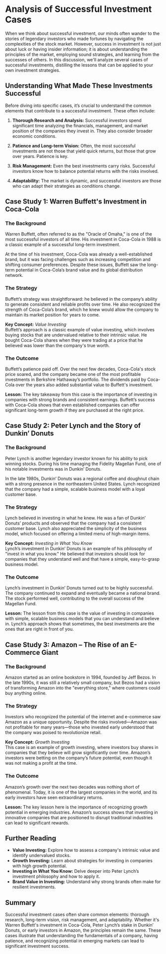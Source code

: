 # Analysis of Successful Investment Cases

When we think about successful investment, our minds often wander to the stories of legendary investors who made fortunes by navigating the complexities of the stock market. However, success in investment is not just about luck or having insider information; it is about understanding the principles of the market, employing sound strategies, and learning from the successes of others. In this discussion, we'll analyze several cases of successful investments, distilling the lessons that can be applied to your own investment strategies.

## Understanding What Made These Investments Successful

Before diving into specific cases, it’s crucial to understand the common elements that contribute to a successful investment. These often include:

1. **Thorough Research and Analysis:** Successful investors spend significant time analyzing the financials, management, and market position of the companies they invest in. They also consider broader economic conditions.

2. **Patience and Long-term Vision:** Often, the most successful investments are not those that yield quick returns, but those that grow over years. Patience is key.

3. **Risk Management:** Even the best investments carry risks. Successful investors know how to balance potential returns with the risks involved.

4. **Adaptability:** The market is dynamic, and successful investors are those who can adapt their strategies as conditions change.

## Case Study 1: Warren Buffett's Investment in Coca-Cola

### The Background

Warren Buffett, often referred to as the "Oracle of Omaha," is one of the most successful investors of all time. His investment in Coca-Cola in 1988 is a classic example of a successful long-term investment.

At the time of his investment, Coca-Cola was already a well-established brand, but it was facing challenges such as increasing competition and shifting consumer preferences. Despite these issues, Buffett saw the long-term potential in Coca-Cola’s brand value and its global distribution network.

### The Strategy

Buffett’s strategy was straightforward: he believed in the company’s ability to generate consistent and reliable profits over time. He also recognized the strength of Coca-Cola’s brand, which he knew would allow the company to maintain its market position for years to come.

**Key Concept:** *Value Investing*  
Buffett’s approach is a classic example of value investing, which involves buying stocks that are undervalued relative to their intrinsic value. He bought Coca-Cola shares when they were trading at a price that he believed was lower than the company's true worth.

### The Outcome

Buffett’s patience paid off. Over the next few decades, Coca-Cola's stock price soared, and the company became one of the most profitable investments in Berkshire Hathaway’s portfolio. The dividends paid by Coca-Cola over the years also added substantial value to Buffett's investment.

**Lesson:** The key takeaway from this case is the importance of investing in companies with strong brands and consistent earnings. Buffett’s success with Coca-Cola shows that even established companies can offer significant long-term growth if they are purchased at the right price.

## Case Study 2: Peter Lynch and the Story of Dunkin’ Donuts

### The Background

Peter Lynch is another legendary investor known for his ability to pick winning stocks. During his time managing the Fidelity Magellan Fund, one of his notable investments was in Dunkin’ Donuts.

In the late 1980s, Dunkin’ Donuts was a regional coffee and doughnut chain with a strong presence in the northeastern United States. Lynch recognized that the company had a simple, scalable business model with a loyal customer base.

### The Strategy

Lynch believed in investing in what he knew. He was a fan of Dunkin’ Donuts’ products and observed that the company had a consistent customer base. Lynch also appreciated the simplicity of the business model, which focused on offering a limited menu of high-margin items.

**Key Concept:** *Investing in What You Know*  
Lynch’s investment in Dunkin’ Donuts is an example of his philosophy of "invest in what you know." He believed that investors should look for companies that they understand well and that have a simple, easy-to-grasp business model.

### The Outcome

Lynch’s investment in Dunkin’ Donuts turned out to be highly successful. The company continued to expand and eventually became a national brand. The stock performed well, contributing to the overall success of the Magellan Fund.

**Lesson:** The lesson from this case is the value of investing in companies with simple, scalable business models that you can understand and believe in. Lynch’s approach shows that sometimes, the best investments are the ones that are right in front of you.

## Case Study 3: Amazon – The Rise of an E-Commerce Giant

### The Background

Amazon started as an online bookstore in 1994, founded by Jeff Bezos. In the late 1990s, it was still a relatively small company, but Bezos had a vision of transforming Amazon into the "everything store," where customers could buy anything online.

### The Strategy

Investors who recognized the potential of the internet and e-commerce saw Amazon as a unique opportunity. Despite the risks involved—Amazon was not profitable for many years—those who invested early understood that the company was poised to revolutionize retail.

**Key Concept:** *Growth Investing*  
This case is an example of growth investing, where investors buy shares in companies that they believe will grow significantly over time. Amazon’s investors were betting on the company’s future potential, even though it was not making a profit at the time.

### The Outcome

Amazon’s growth over the next two decades was nothing short of phenomenal. Today, it is one of the largest companies in the world, and its early investors have seen extraordinary returns.

**Lesson:** The key lesson here is the importance of recognizing growth potential in emerging industries. Amazon’s success shows that investing in innovative companies that are positioned to disrupt traditional industries can lead to significant rewards.

## Further Reading

- **Value Investing:** Explore how to assess a company's intrinsic value and identify undervalued stocks.
- **Growth Investing:** Learn about strategies for investing in companies with high growth potential.
- **Investing in What You Know:** Delve deeper into Peter Lynch’s investment philosophy and how to apply it.
- **Brand Value in Investing:** Understand why strong brands often make for resilient investments.

## Summary

Successful investment cases often share common elements: thorough research, long-term vision, risk management, and adaptability. Whether it's Warren Buffett's investment in Coca-Cola, Peter Lynch’s stake in Dunkin’ Donuts, or early investors in Amazon, the principles remain the same. These cases illustrate that understanding the fundamentals of a company, having patience, and recognizing potential in emerging markets can lead to significant investment success.